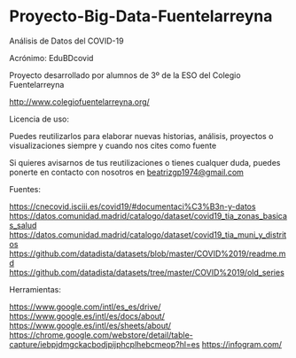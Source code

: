 # Proyecto-Big-Data-Fuentelarreyna
Análisis de Datos del COVID-19

Acrónimo: EduBDcovid

Proyecto desarrollado por alumnos de 3º de la ESO del Colegio Fuentelarreyna 

http://www.colegiofuentelarreyna.org/

Licencia de uso:

Puedes reutilizarlos para elaborar nuevas historias, análisis, proyectos o visualizaciones siempre y cuando nos cites como fuente

Si quieres avisarnos de tus reutilizaciones o tienes cualquer duda, puedes ponerte en contacto con nosotros en beatrizgp1974@gmail.com

Fuentes:

https://cnecovid.isciii.es/covid19/#documentaci%C3%B3n-y-datos
https://datos.comunidad.madrid/catalogo/dataset/covid19_tia_zonas_basicas_salud
https://datos.comunidad.madrid/catalogo/dataset/covid19_tia_muni_y_distritos
https://github.com/datadista/datasets/blob/master/COVID%2019/readme.md
https://github.com/datadista/datasets/tree/master/COVID%2019/old_series

Herramientas:

https://www.google.com/intl/es_es/drive/
https://www.google.es/intl/es/docs/about/
https://www.google.es/intl/es/sheets/about/
https://chrome.google.com/webstore/detail/table-capture/iebpjdmgckacbodjpijphcplhebcmeop?hl=es
https://infogram.com/


